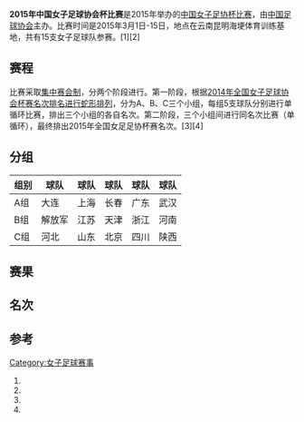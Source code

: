 **2015年中国女子足球协会杯比赛**是2015年举办的[中国女子足协杯比赛](https://zh.wikipedia.org/wiki/中国女子足协杯 "wikilink")，由[中国足球协会](../Page/中国足球协会.md "wikilink")主办。比赛时间是2015年3月1日-15日，地点在云南昆明海埂体育训练基地，共有15支女子足球队参赛。\[1\]\[2\]

## 赛程

比赛采取[集中赛会制](https://zh.wikipedia.org/wiki/集中赛会制 "wikilink")，分两个阶段进行。第一阶段，根据[2014年全国女子足球协会杯赛名次排名进行蛇形排列](https://zh.wikipedia.org/wiki/2014年全国女子足球协会杯赛 "wikilink")，分为A、B、C三个小组，每组5支球队分别进行单循环比赛，排出三个小组的各自名次。第二阶段，三个小组间进行同名次比赛（单循环），最终排出2015年全国女足足协杯赛名次。\[3\]\[4\]

## 分组

| 组别 | 球队  | 球队 | 球队 | 球队 | 球队 |
| -- | --- | -- | -- | -- | -- |
| A组 | 大连  | 上海 | 长春 | 广东 | 武汉 |
| B组 | 解放军 | 江苏 | 天津 | 浙江 | 河南 |
| C组 | 河北  | 山东 | 北京 | 四川 | 陕西 |

## 赛果

## 名次

## 参考

[Category:女子足球赛事](https://zh.wikipedia.org/wiki/Category:女子足球赛事 "wikilink")

1.
2.
3.
4.